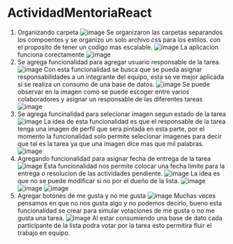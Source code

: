 # ActividadMentoriaReact
1. Organizando carpeta 
![image](https://user-images.githubusercontent.com/103125129/166334364-b8a4613b-7656-499f-af2a-450780112235.png)
Se organizaron las carpetas separandos los compoentes y se organizo un solo archivo css para los estilos. con el proposito de tener un codigo mas escalable. 
![image](https://user-images.githubusercontent.com/103125129/166334456-dbff658d-36a2-493d-877c-387ccdf9a237.png)
La aplicacion funciona corectamente 
![image](https://user-images.githubusercontent.com/103125129/166334493-0a4c07b3-e8a9-43ff-a39c-3fcd35a139b1.png)
2. Se agrega funcionalidad para agregar usuario responsable de la tarea.
![image](https://user-images.githubusercontent.com/103125129/166345913-e5b4ca2a-1c7d-497c-b396-f9f36c85763d.png)
 Con esta funcionalidad se busca que se pueda asignar responsabilidades a un integrante del equipo, esta se ve mejor aplicada si se realiza un consumo de una base de datos. 
![image](https://user-images.githubusercontent.com/103125129/166345956-1b69b1e9-6e97-4405-9a24-059b55ce1e59.png)
Se puede observar en la imagen como se puede escoger entre varios colaboradores y asignar un responsable de las diferentes tareas
![image](https://user-images.githubusercontent.com/103125129/166345961-e3702281-fdaa-4492-9c4f-444e6a6b39f8.png)
3. Se agrega funcinalidad para selecionar imagen segun estado de la tarea
![image](https://user-images.githubusercontent.com/103125129/166399425-dac5ba51-8bb6-4608-918e-951f5bf9a7c5.png)
La idea de esta funcionalidad es que el responsable de la tarea tenga una imagen de perfil que sera pintada en esta parte, por el momento la funcionalidad solo permite selecionar imagenes para decir que tal es la tarea ya que una imagen dice mas que mil palabras. 
![image](https://user-images.githubusercontent.com/103125129/166399481-4316a6e0-d38f-4c7c-9905-9eee69e7af9f.png)
4. Agregando funcionalidad para asignar fecha de entrega de la tarea 
![image](https://user-images.githubusercontent.com/103125129/166402139-df8fbb58-9bfb-4d53-b3a1-49a3e9135e8a.png)
Esta funcionalidad nos permite colocar una fecha limite para la entrega o resolucion de las actividades pendiente. 
![image](https://user-images.githubusercontent.com/103125129/166402166-1893f5b6-0e8f-42c9-b016-106d1f5cff49.png)
La idea es que no se puede modificar si no por el dueño de la lista.
![image](https://user-images.githubusercontent.com/103125129/166402182-9d550ff4-5322-48fc-a7bc-bc14b8d84aa2.png)
![image](https://user-images.githubusercontent.com/103125129/166402200-3e713231-b652-4078-b9e6-92a9909ac36f.png)
![image](https://user-images.githubusercontent.com/103125129/166402217-b3db65b4-7a1a-4fc5-945d-eac4a1fd5eed.png)
5. Agregar botones de me gusta y no me gusta 
![image](https://user-images.githubusercontent.com/103125129/166413562-e2dcb2e5-75f0-46de-a836-bd5e5691c8fa.png)
Muchas veces pensamos en que no nos gusta algo y no podemos decirlo, bueno esta funcionalidad se crear para simular votaciones de me gusta o no me gusta una tarea.
![image](https://user-images.githubusercontent.com/103125129/166413589-ba382fb2-31b7-479c-8eab-5eb9a551c9b2.png)
Al estar consumiendo una base de dato cada participante de la lista podra votar por la tarea esto permitira fluir el trabajo en equipo. 
